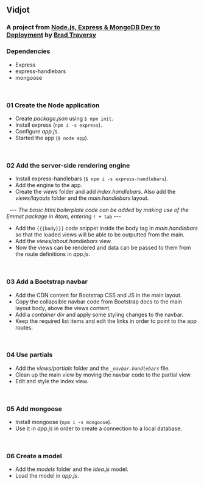## Vidjot
### A project from [Node.js, Express & MongoDB Dev to Deployment](https://www.udemy.com/nodejs-express-mongodb-dev-to-deployment/) by [Brad Traversy](https://www.traversymedia.com)


### Dependencies
* Express
* express-handlebars
* mongoose



&nbsp;
### 01 Create the Node application

* Create *package.json* using `$ npm init`.
* Install express (`npm i -s express`).
* Configure *app.js*.
* Started the app (`$ node app`).



&nbsp;
### 02 Add the server-side rendering engine

* Install express-handlebars (`$ npm i -s express-handlebars`).
* Add the engine to the app.
* Create the *views* folder and add *index.handlebars*. Also add the *views/layouts* folder and the *main.handlebars* layout.

&nbsp;
--- *The basic html boilerplate code can be added by making use of the Emmet package in Atom, entering* `! + tab` ---
&nbsp;
* Add the `{{{body}}}` code snippet inside the body tag in *main.handlebars* so that the loaded views will be able to be outputted from the main.
* Add the *views/about.handlebars* view.
* Now the views can be rendered and data can be passed to them from the route definitions in *app.js*.


&nbsp;
### 03 Add a Bootstrap navbar

* Add the CDN content for Bootstrap CSS and JS in the main layout.
* Copy the collapsible navbar code from Bootstrap docs to the main layout body, above the views content.
* Add a *container* div and apply some styling changes to the navbar.
* Keep the required list items and edit the links in order to point to the app routes.


&nbsp;
### 04 Use partials

* Add the *views/partials* folder and the <i>`_navbar.handlebars`</i> file.
* Clean up the main view by moving the navbar code to the partial view.
* Edit and style the index view.


&nbsp;
### 05 Add mongoose

* Install mongoose (`npm i -s mongoose`).
* Use it in *app.js* in order to create a connection to a local database.


&nbsp;
### 06 Create a model

* Add the *models* folder and the *Idea.js* model.
* Load the model in *app.js*.
